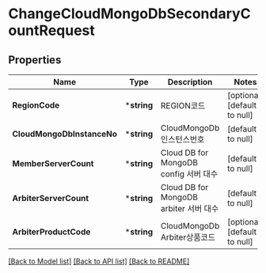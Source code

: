 # ChangeCloudMongoDbSecondaryCountRequest

## Properties
Name | Type | Description | Notes
------------ | ------------- | ------------- | -------------
**RegionCode** | ***string** | REGION코드 | [optional] [default to null]
**CloudMongoDbInstanceNo** | ***string** | CloudMongoDb 인스턴스번호 | [default to null]
**MemberServerCount** | ***string** | Cloud DB for MongoDB config 서버 대수 | [default to null]
**ArbiterServerCount** | ***string** | Cloud DB for MongoDB arbiter 서버 대수 | [default to null]
**ArbiterProductCode** | ***string** | CloudMongoDb Arbiter상품코드 | [optional] [default to null]

[[Back to Model list]](../README.md#documentation-for-models) [[Back to API list]](../README.md#documentation-for-api-endpoints) [[Back to README]](../README.md)


